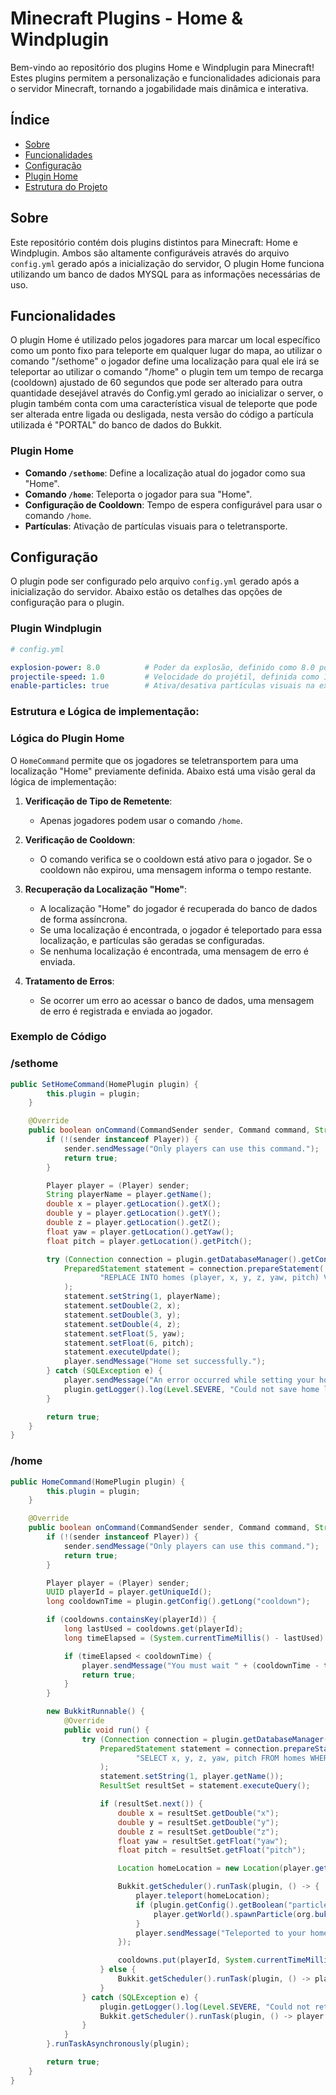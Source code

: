 # Minecraft Plugins - Home & Windplugin

Bem-vindo ao repositório dos plugins Home e Windplugin para Minecraft! Estes plugins permitem a personalização e funcionalidades adicionais para o servidor Minecraft, tornando a jogabilidade mais dinâmica e interativa.

## Índice

- [Sobre](#sobre)
- [Funcionalidades](#funcionalidades)
- [Configuração](#configuração)
- [Plugin Home](#plugin-home)
- [Estrutura do Projeto](#estrutura-do-projeto)

## Sobre

Este repositório contém dois plugins distintos para Minecraft: Home e Windplugin. Ambos são altamente configuráveis através do arquivo `config.yml` gerado após a inicialização do servidor, O plugin Home funciona utilizando um banco de dados MYSQL para as informações necessárias de uso.

## Funcionalidades
O plugin Home é utilizado pelos jogadores para marcar um local específico como um ponto fixo para teleporte em qualquer lugar do mapa, ao utilizar o comando "/sethome" o jogador define uma localização para qual ele irá se teleportar ao utilizar o comando "/home" o plugin tem um tempo de recarga (cooldown) ajustado de 60 segundos que pode ser alterado para outra quantidade desejável através do Config.yml gerado ao inicializar o server, o plugin também conta com uma característica visual de teleporte que pode ser alterada entre ligada ou desligada, nesta versão do código a partícula utilizada é  "PORTAL" do banco de dados do Bukkit.

### Plugin Home

- **Comando `/sethome`**: Define a localização atual do jogador como sua "Home".
- **Comando `/home`**: Teleporta o jogador para sua "Home".
- **Configuração de Cooldown**: Tempo de espera configurável para usar o comando `/home`.
- **Partículas**: Ativação de partículas visuais para o teletransporte.

## Configuração

O plugin pode ser configurado pelo arquivo `config.yml` gerado após a inicialização do servidor. Abaixo estão os detalhes das opções de configuração para o plugin.

### Plugin Windplugin
```yaml
# config.yml

explosion-power: 8.0          # Poder da explosão, definido como 8.0 por padrão
projectile-speed: 1.0         # Velocidade do projétil, definida como 1.0 por padrão
enable-particles: true        # Ativa/desativa partículas visuais na explosão
```

### Estrutura e Lógica de implementação:

### Lógica do Plugin Home

O `HomeCommand` permite que os jogadores se teletransportem para uma localização "Home" previamente definida. Abaixo está uma visão geral da lógica de implementação:

1. **Verificação de Tipo de Remetente**:
   - Apenas jogadores podem usar o comando `/home`.

2. **Verificação de Cooldown**:
   - O comando verifica se o cooldown está ativo para o jogador. Se o cooldown não expirou, uma mensagem informa o tempo restante.

3. **Recuperação da Localização "Home"**:
   - A localização "Home" do jogador é recuperada do banco de dados de forma assíncrona.
   - Se uma localização é encontrada, o jogador é teleportado para essa localização, e partículas são geradas se configuradas.
   - Se nenhuma localização é encontrada, uma mensagem de erro é enviada.

4. **Tratamento de Erros**:
   - Se ocorrer um erro ao acessar o banco de dados, uma mensagem de erro é registrada e enviada ao jogador.

### Exemplo de Código
### /sethome
```java
public SetHomeCommand(HomePlugin plugin) {
        this.plugin = plugin;
    }

    @Override
    public boolean onCommand(CommandSender sender, Command command, String label, String[] args) {
        if (!(sender instanceof Player)) {
            sender.sendMessage("Only players can use this command.");
            return true;
        }

        Player player = (Player) sender;
        String playerName = player.getName();
        double x = player.getLocation().getX();
        double y = player.getLocation().getY();
        double z = player.getLocation().getZ();
        float yaw = player.getLocation().getYaw();
        float pitch = player.getLocation().getPitch();

        try (Connection connection = plugin.getDatabaseManager().getConnection()) {
            PreparedStatement statement = connection.prepareStatement(
                    "REPLACE INTO homes (player, x, y, z, yaw, pitch) VALUES (?, ?, ?, ?, ?, ?)"
            );
            statement.setString(1, playerName);
            statement.setDouble(2, x);
            statement.setDouble(3, y);
            statement.setDouble(4, z);
            statement.setFloat(5, yaw);
            statement.setFloat(6, pitch);
            statement.executeUpdate();
            player.sendMessage("Home set successfully.");
        } catch (SQLException e) {
            player.sendMessage("An error occurred while setting your home.");
            plugin.getLogger().log(Level.SEVERE, "Could not save home location to the database.", e);
        }

        return true;
    }
}
```
### /home
```Java
public HomeCommand(HomePlugin plugin) {
        this.plugin = plugin;
    }

    @Override
    public boolean onCommand(CommandSender sender, Command command, String label, String[] args) {
        if (!(sender instanceof Player)) {
            sender.sendMessage("Only players can use this command.");
            return true;
        }

        Player player = (Player) sender;
        UUID playerId = player.getUniqueId();
        long cooldownTime = plugin.getConfig().getLong("cooldown");

        if (cooldowns.containsKey(playerId)) {
            long lastUsed = cooldowns.get(playerId);
            long timeElapsed = (System.currentTimeMillis() - lastUsed) / 1000;

            if (timeElapsed < cooldownTime) {
                player.sendMessage("You must wait " + (cooldownTime - timeElapsed) + " seconds to use this command again.");
                return true;
            }
        }

        new BukkitRunnable() {
            @Override
            public void run() {
                try (Connection connection = plugin.getDatabaseManager().getConnection()) {
                    PreparedStatement statement = connection.prepareStatement(
                            "SELECT x, y, z, yaw, pitch FROM homes WHERE player = ?"
                    );
                    statement.setString(1, player.getName());
                    ResultSet resultSet = statement.executeQuery();

                    if (resultSet.next()) {
                        double x = resultSet.getDouble("x");
                        double y = resultSet.getDouble("y");
                        double z = resultSet.getDouble("z");
                        float yaw = resultSet.getFloat("yaw");
                        float pitch = resultSet.getFloat("pitch");

                        Location homeLocation = new Location(player.getWorld(), x, y, z, yaw, pitch);

                        Bukkit.getScheduler().runTask(plugin, () -> {
                            player.teleport(homeLocation);
                            if (plugin.getConfig().getBoolean("particles")) {
                                player.getWorld().spawnParticle(org.bukkit.Particle.PORTAL, homeLocation, 100);
                            }
                            player.sendMessage("Teleported to your home.");
                        });

                        cooldowns.put(playerId, System.currentTimeMillis());
                    } else {
                        Bukkit.getScheduler().runTask(plugin, () -> player.sendMessage("No home set."));
                    }
                } catch (SQLException e) {
                    plugin.getLogger().log(Level.SEVERE, "Could not retrieve home location from the database.", e);
                    Bukkit.getScheduler().runTask(plugin, () -> player.sendMessage("An error occurred while retrieving your home."));
                }
            }
        }.runTaskAsynchronously(plugin);

        return true;
    }
}
```
